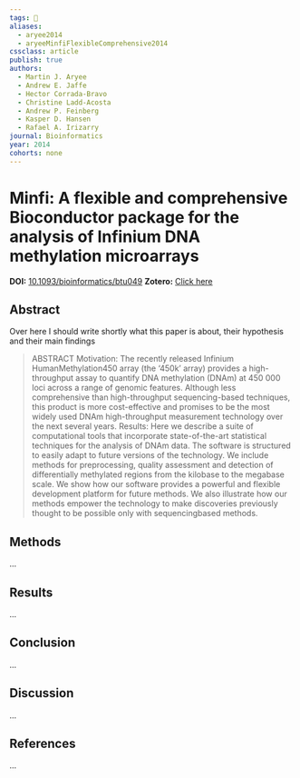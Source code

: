 ```yaml
---
tags: 📱
aliases:
  - aryee2014
  - aryeeMinfiFlexibleComprehensive2014
cssclass: article
publish: true
authors:
  - Martin J. Aryee
  - Andrew E. Jaffe
  - Hector Corrada-Bravo
  - Christine Ladd-Acosta
  - Andrew P. Feinberg
  - Kasper D. Hansen
  - Rafael A. Irizarry
journal: Bioinformatics
year: 2014
cohorts: none
---
```

# Minfi: A flexible and comprehensive Bioconductor package for the analysis of Infinium DNA methylation microarrays
**DOI:** [10.1093/bioinformatics/btu049](https://www.doi.org/10.1093/bioinformatics/btu049)
**Zotero:** [Click here](zotero://select/items/@aryeeMinfiFlexibleComprehensive2014)

## Abstract
Over here I should write shortly what this paper is about, their hypothesis and their main findings
> ABSTRACT Motivation: The recently released Infinium HumanMethylation450 array (the ‘450k’ array) provides a high-throughput assay to quantify DNA methylation (DNAm) at 450 000 loci across a range of genomic features. Although less comprehensive than high-throughput sequencing-based techniques, this product is more cost-effective and promises to be the most widely used DNAm high-throughput measurement technology over the next several years. Results: Here we describe a suite of computational tools that incorporate state-of-the-art statistical techniques for the analysis of DNAm data. The software is structured to easily adapt to future versions of the technology. We include methods for preprocessing, quality assessment and detection of differentially methylated regions from the kilobase to the megabase scale. We show how our software provides a powerful and flexible development platform for future methods. We also illustrate how our methods empower the technology to make discoveries previously thought to be possible only with sequencingbased methods.

## Methods
...

## Results
...

## Conclusion
...

## Discussion
...

## References
...